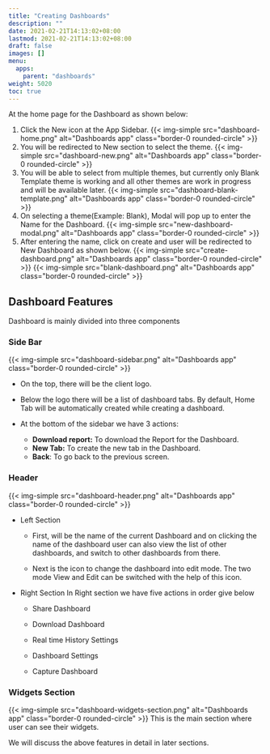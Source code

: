 ```yaml
---
title: "Creating Dashboards"
description: ""
date: 2021-02-21T14:13:02+08:00
lastmod: 2021-02-21T14:13:02+08:00
draft: false
images: []
menu:
  apps:
    parent: "dashboards"
weight: 5020
toc: true
---
```


At the home page for the Dashboard as shown below:

1. Click the New icon at the App Sidebar.
  {{< img-simple src="dashboard-home.png" alt="Dashboards app" class="border-0 rounded-circle" >}}
1. You will be redirected to New section to select the theme.
  {{< img-simple src="dashboard-new.png" alt="Dashboards app" class="border-0 rounded-circle" >}}
1. You will be able to select from multiple themes, but currently only Blank Template theme is working and all   other themes are work in progress and will be available later.
  {{< img-simple src="dashboard-blank-template.png" alt="Dashboards app" class="border-0 rounded-circle" >}}
1. On selecting a theme(Example: Blank), Modal will pop up to enter the Name for the Dashboard.
  {{< img-simple src="new-dashboard-modal.png" alt="Dashboards app" class="border-0 rounded-circle" >}}
1. After entering the name, click on create and user will be redirected to New Dashboard as shown below.
  {{< img-simple src="create-dashboard.png" alt="Dashboards app" class="border-0 rounded-circle" >}}
  {{< img-simple src="blank-dashboard.png" alt="Dashboards app" class="border-0 rounded-circle" >}}

## Dashboard Features

Dashboard is mainly divided into three components

### Side Bar

{{< img-simple src="dashboard-sidebar.png" alt="Dashboards app" class="border-0 rounded-circle" >}}

* On the top, there will be the client logo.

* Below the logo there will be a list of dashboard tabs. By default, Home Tab will be automatically created while creating a dashboard.

* At the bottom of the sidebar we have 3 actions:
  * **Download report:** To download the Report for the Dashboard.
  * **New Tab:** To create the new tab in the Dashboard.
  * **Back**: To go back to the previous screen.

### Header

{{< img-simple src="dashboard-header.png" alt="Dashboards app" class="border-0 rounded-circle" >}}

* Left Section

  * First, will be the name of the current Dashboard and on clicking the name of the dashboard user can also view the list of other dashboards, and switch to other dashboards from there.

  * Next is the icon to change the dashboard into edit mode. The two mode View and Edit can be switched with the help of this icon.

* Right Section
  In Right section we have five actions in order give below

  * Share Dashboard

  * Download Dashboard

  * Real time History Settings

  * Dashboard Settings

  * Capture Dashboard

### Widgets Section

{{< img-simple src="dashboard-widgets-section.png" alt="Dashboards app" class="border-0 rounded-circle" >}}
This is the main section where user can see their widgets.

We will discuss the above features in detail in later sections.
